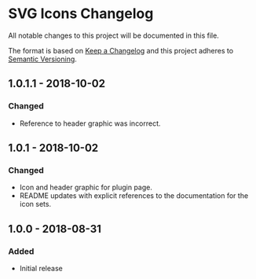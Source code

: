 # SVG Icons Changelog

All notable changes to this project will be documented in this file.

The format is based on [Keep a Changelog](http://keepachangelog.com/) and this project adheres to [Semantic Versioning](http://semver.org/).

## 1.0.1.1 - 2018-10-02
### Changed
- Reference to header graphic was incorrect.

## 1.0.1 - 2018-10-02
### Changed
- Icon and header graphic for plugin page.
- README updates with explicit references to the documentation for the icon sets.

## 1.0.0 - 2018-08-31
### Added
- Initial release
